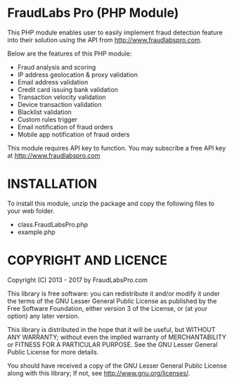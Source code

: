 FraudLabs Pro (PHP Module)
========================
This PHP module enables user to easily implement fraud detection feature into their solution using the API from http://www.fraudlabspro.com.

Below are the features of this PHP module:
- Fraud analysis and scoring
- IP address geolocation & proxy validation
- Email address validation
- Credit card issuing bank validation
- Transaction velocity validation
- Device transaction validation
- Blacklist validation
- Custom rules trigger
- Email notification of fraud orders
- Mobile app notification of fraud orders

This module requires API key to function. You may subscribe a free API key at http://www.fraudlabspro.com


INSTALLATION
============
To install this module, unzip the package and copy the following files to your web folder.

- class.FraudLabsPro.php
- example.php


COPYRIGHT AND LICENCE
=====================
Copyright (C) 2013 - 2017 by FraudLabsPro.com

This library is free software: you can redistribute it and/or modify it under the terms of the GNU Lesser General Public License as published by the Free Software Foundation, either version 3 of the License, or (at your option) any later version.

This library is distributed in the hope that it will be useful, but WITHOUT ANY WARRANTY; without even the implied warranty of MERCHANTABILITY or FITNESS FOR A PARTICULAR PURPOSE.  See the GNU Lesser General Public License for more details.

You should have received a copy of the GNU Lesser General Public License along with this library; If not, see <http://www.gnu.org/licenses/>.
